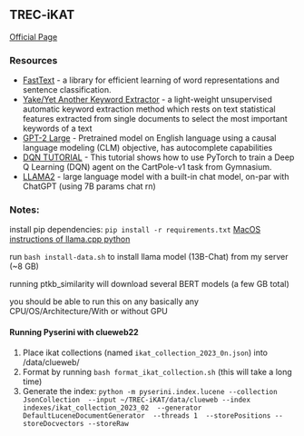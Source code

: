 ## TREC-iKAT

[Official Page](https://www.trecikat.com/)

### Resources

- [FastText](https://github.com/facebookresearch/fastText) - a library for efficient learning of word representations and sentence classification.
- [Yake/Yet Another Keyword Extractor](https://github.com/LIAAD/yake) - a light-weight unsupervised automatic keyword extraction method which rests on text statistical features extracted from single documents to select the most important keywords of a text
- [GPT-2 Large](https://huggingface.co/gpt2-large2) - Pretrained model on English language using a causal language modeling (CLM) objective, has autocomplete capabilities
- [DQN TUTORIAL](https://pytorch.org/tutorials/intermediate/reinforcement_q_learning.html) - This tutorial shows how to use PyTorch to train a Deep Q Learning (DQN) agent on the CartPole-v1 task from Gymnasium.
- [LLAMA2](https://github.com/facebookresearch/llama) - large language model with a built-in chat model, on-par with ChatGPT (using 7B params chat rn)

### Notes:

install pip dependencies: `pip install -r requirements.txt` [MacOS instructions of llama.cpp python](https://llama-cpp-python.readthedocs.io/en/latest/install/macos/)

run `bash install-data.sh` to install llama model (13B-Chat) from my server (~8 GB)

running ptkb_similarity will download several BERT models (a few GB total)

you should be able to run this on any basically any CPU/OS/Architecture/With or without GPU

#### Running Pyserini with clueweb22
1. Place ikat collections (named `ikat_collection_2023_0n.json`) into /data/clueweb/
2. Format by running `bash format_ikat_collection.sh` (this will take a long time)
3. Generate the index: `python -m pyserini.index.lucene --collection JsonCollection  --input ~/TREC-iKAT/data/clueweb --index indexes/ikat_collection_2023_02  --generator DefaultLuceneDocumentGenerator  --threads 1  --storePositions --storeDocvectors --storeRaw`
